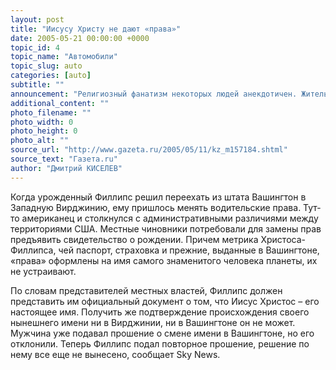 ```yaml
---
layout: post
title: "Иисусу Христу не дают «права»"
date: 2005-05-21 00:00:00 +0000
topic_id: 4
topic_name: "Автомобили"
topic_slug: auto
categories: [auto]
subtitle: ""
announcement: "Религиозный фанатизм некоторых людей анекдотичен. Житель Вашингтона Питер Филлипс не нашел лучшего способа выразить свою любовь к Господу, кроме как взять себе его имя. 15 лет назад американец вполне легально оформил себе новые документы на имя Иисуса Христа. В самой демократической стране мира сделать это оказалось достаточно просто. Правда, теперь у полного тезки Сына Божьего начались проблемы."
additional_content: ""
photo_filename: ""
photo_width: 0
photo_height: 0
photo_alt: ""
source_url: "http://www.gazeta.ru/2005/05/11/kz_m157184.shtml"
source_text: "Газета.ru"
author: "Дмитрий КИСЕЛЕВ"
---
```

Когда урожденный Филлипс решил переехать из штата Вашингтон в Западную Вирджинию, ему пришлось менять водительские права. Тут-то американец и столкнулся с административными различиями между территориями США. Местные чиновники потребовали для замены прав предъявить свидетельство о рождении. Причем метрика Христоса-Филлипса, чей паспорт, страховка и прежние, выданные в Вашингтоне, «права» оформлены на имя самого знаменитого человека планеты, их не устраивают.

По словам представителей местных властей, Филлипс должен представить им официальный документ о том, что Иисус Христос – его настоящее имя. Получить же подтверждение происхождения своего нынешнего имени ни в Вирджинии, ни в Вашингтоне он не может. Мужчина уже подавал прошение о смене имени в Вашингтоне, но его отклонили. Теперь Филлипс подал повторное прошение, решение по нему все еще не вынесено, сообщает Sky News.
